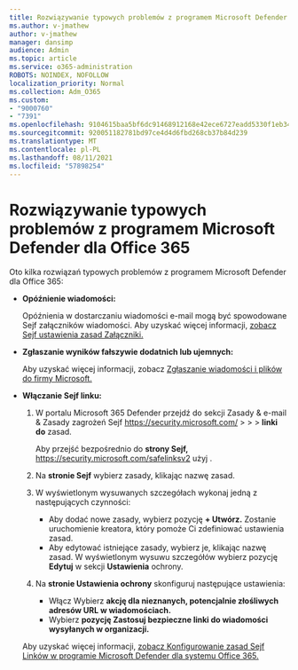 ```yaml
---
title: Rozwiązywanie typowych problemów z programem Microsoft Defender dla Office 365
ms.author: v-jmathew
author: v-jmathew
manager: dansimp
audience: Admin
ms.topic: article
ms.service: o365-administration
ROBOTS: NOINDEX, NOFOLLOW
localization_priority: Normal
ms.collection: Adm_O365
ms.custom:
- "9000760"
- "7391"
ms.openlocfilehash: 9104615baa5bf6dc91468912168e42ece6727eadd5330f1eb34e2a9170568b26
ms.sourcegitcommit: 920051182781bd97ce4d4d6fbd268cb37b84d239
ms.translationtype: MT
ms.contentlocale: pl-PL
ms.lasthandoff: 08/11/2021
ms.locfileid: "57898254"
---
```

# <a name="fix-common-problems-with-microsoft-defender-for-office-365"></a>Rozwiązywanie typowych problemów z programem Microsoft Defender dla Office 365

Oto kilka rozwiązań typowych problemów z programem Microsoft Defender dla Office 365:

- **Opóźnienie wiadomości:**

  Opóźnienia w dostarczaniu wiadomości e-mail mogą być spowodowane Sejf załączników wiadomości. Aby uzyskać więcej informacji, [zobacz Sejf ustawienia zasad Załączniki.](https://docs.microsoft.com/microsoft-365/security/office-365-security/safe-attachments#safe-attachments-policy-settings)

- **Zgłaszanie wyników fałszywie dodatnich lub ujemnych:**

  Aby uzyskać więcej informacji, zobacz [Zgłaszanie wiadomości i plików do firmy Microsoft.](https://docs.microsoft.com/microsoft-365/security/office-365-security/report-junk-email-messages-to-microsoft)

- **Włączanie Sejf linku:**

  1. W portalu Microsoft 365 Defender przejdź do sekcji Zasady & e-mail & Zasady zagrożeń Sejf <https://security.microsoft.com/>  \>  \>  \> **linki** **do** zasad.

     Aby przejść bezpośrednio do **strony Sejf,** <https://security.microsoft.com/safelinksv2> użyj .

  2. Na **stronie Sejf** wybierz zasady, klikając nazwę zasad.
  3. W wyświetlonym wysuwanych szczegółach wykonaj jedną z następujących czynności:
     - Aby dodać nowe zasady, wybierz pozycję **+ Utwórz.** Zostanie uruchomienie kreatora, który pomoże Ci zdefiniować ustawienia zasad.
     - Aby edytować istniejące zasady, wybierz je, klikając nazwę zasad. W wyświetlonym wysuwu szczegółów wybierz pozycję **Edytuj** w sekcji **Ustawienia** ochrony.
  4. Na **stronie Ustawienia ochrony** skonfiguruj następujące ustawienia:
     - Włącz Wybierz **akcję dla nieznanych, potencjalnie złośliwych adresów URL w wiadomościach.**
     - Wybierz **pozycję Zastosuj bezpieczne linki do wiadomości wysyłanych w organizacji.**

  Aby uzyskać więcej informacji, [zobacz Konfigurowanie zasad Sejf Linków w programie Microsoft Defender dla systemu Office 365.](https://docs.microsoft.com/microsoft-365/security/office-365-security/set-up-safe-links-policies)
